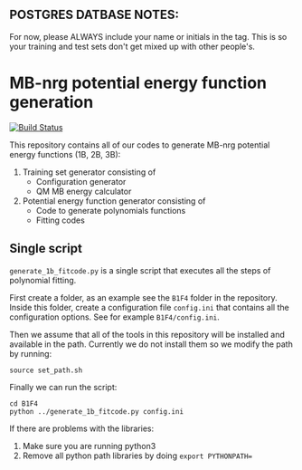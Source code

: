 ## POSTGRES DATBASE NOTES:

For now, please ALWAYS include your name or initials in the tag. This is so your training and test sets don't get mixed up with other people's.

# MB-nrg potential energy function generation

[![Build Status](https://travis-ci.org/paesanilab/potential_fitting.svg?branch=master)](https://travis-ci.org/paesanilab/potential_fitting)

This repository contains all of our codes to generate MB-nrg potential
energy functions (1B, 2B, 3B):

1. Training set generator consisting of
   - Configuration generator
   - QM MB energy calculator
2. Potential energy function generator consisting of
   - Code to generate polynomials functions
   - Fitting codes


## Single script

`generate_1b_fitcode.py` is a single script that executes all the steps of polynomial fitting.

First create a folder, as an example see the `B1F4` folder in the repository.
Inside this folder, create a configuration file `config.ini` that contains all
the configuration options. See for example `B1F4/config.ini`.

Then we assume that all of the tools in this repository will be installed and
available in the path. Currently we do not install them so we modify the path
by running:

    source set_path.sh

Finally we can run the script:

    cd B1F4
    python ../generate_1b_fitcode.py config.ini
    
If there are problems with the libraries:
1. Make sure you are running python3
2. Remove all python path libraries by doing `export PYTHONPATH=`
